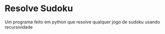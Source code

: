 # Resolve Sudoku
Um programa feito em python que resolve qualquer jogo de sudoku usando recursividade
